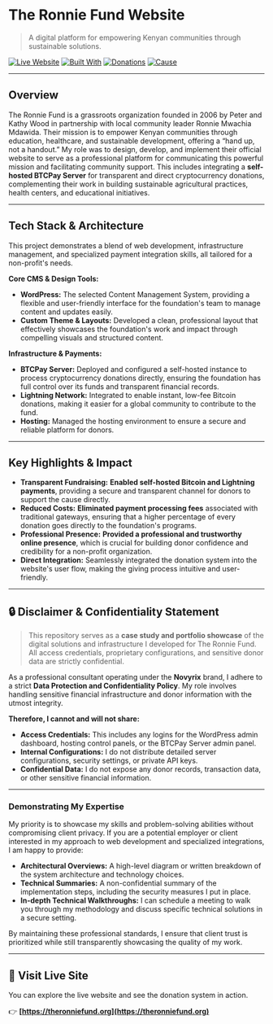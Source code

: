 # The Ronnie Fund Website
> A digital platform for empowering Kenyan communities through sustainable solutions.


[![Live Website](https://img.shields.io/website?url=https%3A%2F%2Ftheronniefund.org)](https://theronniefund.org)
[![Built With](https://img.shields.io/badge/Built%20With-WordPress-blue)](#)
[![Donations](https://img.shields.io/badge/Payments-BTCPay%20Server-yellow)](#)
[![Cause](https://img.shields.io/badge/Cause-Nonprofit-green)](#)

---

## Overview

The Ronnie Fund is a grassroots organization founded in 2006 by Peter and Kathy Wood in partnership with local community leader Ronnie Mwachia Mdawida. Their mission is to empower Kenyan communities through education, healthcare, and sustainable development, offering a “hand up, not a handout.” My role was to design, develop, and implement their official website to serve as a professional platform for communicating this powerful mission and facilitating community support. This includes integrating a **self-hosted BTCPay Server** for transparent and direct cryptocurrency donations, complementing their work in building sustainable agricultural practices, health centers, and educational initiatives.

---

## Tech Stack & Architecture

This project demonstrates a blend of web development, infrastructure management, and specialized payment integration skills, all tailored for a non-profit's needs.

**Core CMS & Design Tools:**
* **WordPress:** The selected Content Management System, providing a flexible and user-friendly interface for the foundation's team to manage content and updates easily.
* **Custom Theme & Layouts:** Developed a clean, professional layout that effectively showcases the foundation's work and impact through compelling visuals and structured content.

**Infrastructure & Payments:**
* **BTCPay Server:** Deployed and configured a self-hosted instance to process cryptocurrency donations directly, ensuring the foundation has full control over its funds and transparent financial records.
* **Lightning Network:** Integrated to enable instant, low-fee Bitcoin donations, making it easier for a global community to contribute to the fund.
* **Hosting:** Managed the hosting environment to ensure a secure and reliable platform for donors.

---

## Key Highlights & Impact

* **Transparent Fundraising:** **Enabled self-hosted Bitcoin and Lightning payments**, providing a secure and transparent channel for donors to support the cause directly.
* **Reduced Costs:** **Eliminated payment processing fees** associated with traditional gateways, ensuring that a higher percentage of every donation goes directly to the foundation's programs.
* **Professional Presence:** **Provided a professional and trustworthy online presence**, which is crucial for building donor confidence and credibility for a non-profit organization.
* **Direct Integration:** Seamlessly integrated the donation system into the website's user flow, making the giving process intuitive and user-friendly.

---

## 🔒 Disclaimer & Confidentiality Statement

> This repository serves as a **case study and portfolio showcase** of the digital solutions and infrastructure I developed for The Ronnie Fund. All access credentials, proprietary configurations, and sensitive donor data are strictly confidential.

As a professional consultant operating under the **Novyrix** brand, I adhere to a strict **Data Protection and Confidentiality Policy**. My role involves handling sensitive financial infrastructure and donor information with the utmost integrity.

**Therefore, I cannot and will not share:**
* **Access Credentials:** This includes any logins for the WordPress admin dashboard, hosting control panels, or the BTCPay Server admin panel.
* **Internal Configurations:** I do not distribute detailed server configurations, security settings, or private API keys.
* **Confidential Data:** I do not expose any donor records, transaction data, or other sensitive financial information.

---

### **Demonstrating My Expertise**

My priority is to showcase my skills and problem-solving abilities without compromising client privacy. If you are a potential employer or client interested in my approach to web development and specialized integrations, I am happy to provide:
* **Architectural Overviews:** A high-level diagram or written breakdown of the system architecture and technology choices.
* **Technical Summaries:** A non-confidential summary of the implementation steps, including the security measures I put in place.
* **In-depth Technical Walkthroughs:** I can schedule a meeting to walk you through my methodology and discuss specific technical solutions in a secure setting.

By maintaining these professional standards, I ensure that client trust is prioritized while still transparently showcasing the quality of my work.

---

## 🔗 Visit Live Site

You can explore the live website and see the donation system in action.

👉 **[https://theronniefund.org](https://theronniefund.org)**
